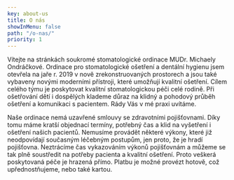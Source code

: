 ```yaml
---
key: about-us
title: O nás
showInMenu: false
path: "/o-nas/"
priority: 1
---
```

Vítejte na stránkách soukromé stomatologické ordinace MUDr. Michaely Ondráčkové. Ordinace pro stomatologické ošetření a dentální hygienu jsem otevřela na jaře r. 2019 v nově zrekonstruovaných prostorech a jsou také vybaveny novými moderními přístroji, které umožňují kvalitní ošetření. Cílem celého týmu je poskytovat kvalitní stomatologickou péči celé rodině. Při ošetřování dětí i dospělých klademe důraz na klidný a pohodový průběh ošetření a komunikaci s pacientem. Rády Vás v mé praxi uvítáme.

Naše ordinace nemá uzavřené smlouvy se zdravotními pojišťovnami. Díky tomu máme kratší objednací termíny, potřebný čas a klid na vyšetření i ošetření našich pacientů. Nemusíme provádět některé výkony, které již neodpovídají současným léčebným postupům, jen proto, že je hradí pojišťovna. Neztrácíme čas vykazováním výkonů pojišťovnám a můžeme se tak plně soustředit na potřeby pacienta a kvalitní ošetření. Proto veškerá poskytovaná péče je hrazená přímo. Platbu je možné provézt hotově, což upřednostňujeme, nebo také kartou.
